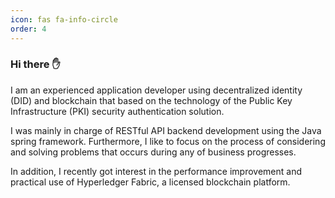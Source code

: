 ```yaml
---
icon: fas fa-info-circle
order: 4
---
```


<h3> Hi there ✋</h3>
<p>
I am an experienced application developer using decentralized identity (DID) and blockchain that based on the technology of the Public Key Infrastructure (PKI) security authentication solution.

I was mainly in charge of RESTful API backend development using the Java spring framework. Furthermore, I like to focus on the process of considering and solving problems that occurs during any of business progresses.

In addition, I recently got interest in the performance improvement and practical use of Hyperledger Fabric, a licensed blockchain platform.
</p>
